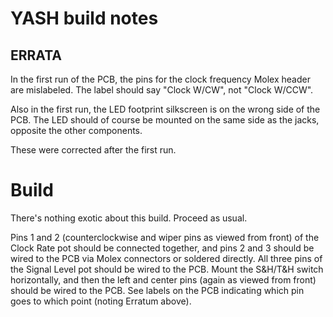 # YASH build notes

## ERRATA

In the first run of the PCB, the pins for the clock frequency Molex header are mislabeled. The label should say "Clock W/CW", not "Clock W/CCW".

Also in the first run, the LED footprint silkscreen is on the wrong side of the PCB. The LED should of course be mounted on the same side as the jacks, opposite the other components.

These were corrected after the first run.

# Build

There's nothing exotic about this build. Proceed as usual.

Pins 1 and 2 (counterclockwise and wiper pins as viewed from front) of the Clock Rate pot should be connected together, and pins 2 and 3 should be wired to the PCB via Molex connectors or soldered directly. All three pins of the Signal Level pot should be wired to the PCB. Mount the S&H/T&H switch horizontally, and then the left and center pins (again as viewed from front) should be wired to the PCB. See labels on the PCB indicating which pin goes to which point (noting Erratum above).
